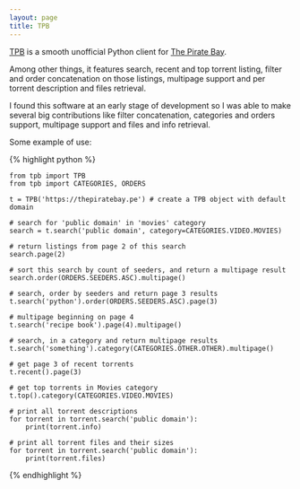 ```yaml
---
layout: page
title: TPB
---
```


[TPB](https://github.com/karan/tpb/) is a smooth unofficial Python client for
[The Pirate Bay](https://thepiratebay.pe/).

Among other things, it features search, recent and top torrent listing, filter
and order concatenation on those listings, multipage support and per torrent
description and files retrieval.

I found this software at an early stage of development so I was able to make
several big contributions like filter concatenation, categories and orders
support, multipage support and files and info retrieval.

Some example of use:

{% highlight python %}

    from tpb import TPB
    from tpb import CATEGORIES, ORDERS

    t = TPB('https://thepiratebay.pe') # create a TPB object with default domain

    # search for 'public domain' in 'movies' category
    search = t.search('public domain', category=CATEGORIES.VIDEO.MOVIES)

    # return listings from page 2 of this search
    search.page(2)

    # sort this search by count of seeders, and return a multipage result
    search.order(ORDERS.SEEDERS.ASC).multipage()

    # search, order by seeders and return page 3 results
    t.search('python').order(ORDERS.SEEDERS.ASC).page(3)

    # multipage beginning on page 4
    t.search('recipe book').page(4).multipage()

    # search, in a category and return multipage results
    t.search('something').category(CATEGORIES.OTHER.OTHER).multipage()

    # get page 3 of recent torrents
    t.recent().page(3)

    # get top torrents in Movies category
    t.top().category(CATEGORIES.VIDEO.MOVIES)

    # print all torrent descriptions
    for torrent in torrent.search('public domain'):
        print(torrent.info)

    # print all torrent files and their sizes
    for torrent in torrent.search('public domain'):
        print(torrent.files)

{% endhighlight %}
